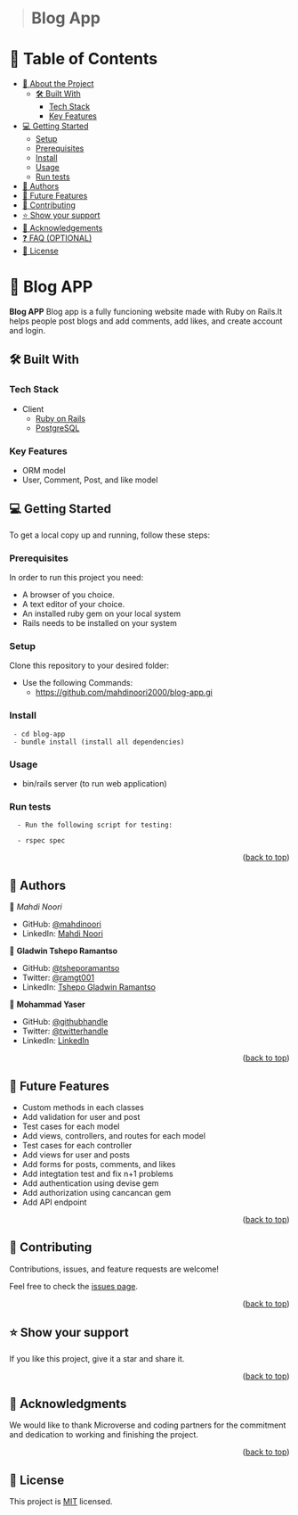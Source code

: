 <a name="readme-top"></a>

<div align="center">

</div>


> # Blog App

# 📗 Table of Contents

- [📖 About the Project](#about-project)
  - [🛠 Built With](#built-with)
    - [Tech Stack](#tech-stack)
    - [Key Features](#key-features)  
- [💻 Getting Started](#getting-started)
  - [Setup](#setup)
  - [Prerequisites](#prerequisites)
  - [Install](#install)
  - [Usage](#usage)
  - [Run tests](#run-tests)
- [👥 Authors](#authors)
- [🔭 Future Features](#future-features)
- [🤝 Contributing](#contributing)
- [⭐️ Show your support](#support)
- [🙏 Acknowledgements](#acknowledgements)
- [❓ FAQ (OPTIONAL)](#faq)
- [📝 License](#license)

# 📖 Blog APP <a name="about-project"></a>

**Blog APP** Blog app is a fully funcioning website made with Ruby on Rails.It helps people post blogs and add comments, add likes, and create account and login. 

## 🛠 Built With <a name="built-with"></a>

### Tech Stack <a name="tech-stack"></a>
- <summary>Client</summary>
    <ul>
      <li><a href="https://reactjs.org/">Ruby on Rails</a></li>
      <li><a href="https://reactjs.org/">PostgreSQL</a></li>
    </ul>

### Key Features <a name="key-features"></a>

- ORM model
- User, Comment, Post, and like model


<!-- GETTING STARTED -->

## 💻 Getting Started <a name="getting-started"></a>

To get a local copy up and running, follow these steps:

### Prerequisites

In order to run this project you need:
  - A browser of you choice.
  - A text editor of your choice.
  - An installed ruby gem on your local system
  - Rails needs to be installed on your system

### Setup

Clone this repository to your desired folder:

- Use the following Commands:
     - https://github.com/mahdinoori2000/blog-app.gi


### Install
     - cd blog-app
     - bundle install (install all dependencies)



### Usage

- bin/rails server (to run web application)


### Run tests
      - Run the following script for testing:

      - rspec spec 

<p align="right">(<a href="#readme-top">back to top</a>)</p>


## 👥 Authors <a name="authors"></a>
:bust_in_silhouette: *Mahdi Noori*
- GitHub: [@mahdinoori](https://github.com/mahdinoori2000)
- LinkedIn: [Mahdi Noori](https://www.linkedin.com/in/mahdi-noori-hc201/)

👤 **Gladwin Tshepo Ramantso**

- GitHub: [@tsheporamantso](https://github.com/tsheporamantso)
- Twitter: [@ramgt001](https://twitter.com/ramgt001)
- LinkedIn: [Tshepo Gladwin Ramantso](https://www.linkedin.com/in/tshepo-ramantso-b6a35433/)

👤 **Mohammad Yaser**

- GitHub: [@githubhandle](https://github.com/MohammadYaser)
- Twitter: [@twitterhandle](https://twitter.com/Yaser_Safi19)
- LinkedIn: [LinkedIn](https://www.linkedin.com/in/mohammad-yaser-safi-a12083270)

<p align="right">(<a href="#readme-top">back to top</a>)</p>


## 🔭 Future Features <a name="future-features"></a>

- Custom methods in each classes
- Add validation for user and post
- Test cases for each model
- Add views, controllers, and routes for each model
- Test cases for each controller
- Add views for user and posts
- Add forms for posts, comments, and likes
- Add integtation test and fix n+1 problems
- Add authentication using devise gem
- Add authorization using cancancan gem
- Add API endpoint


<p align="right">(<a href="#readme-top">back to top</a>)</p>

## 🤝 Contributing <a name="contributing"></a>

Contributions, issues, and feature requests are welcome!

Feel free to check the [issues page](https://github.com/mahdinoori2000/blog-app/issues).

<p align="right">(<a href="#readme-top">back to top</a>)</p>

## ⭐️ Show your support <a name="support"></a>

 
  If you like this project, give it a star and share it.

<p align="right">(<a href="#readme-top">back to top</a>)</p>


## 🙏 Acknowledgments <a name="acknowledgements"></a>

  We would like to thank Microverse and coding partners for the commitment and dedication to working and finishing the project.

<p align="right">(<a href="#readme-top">back to top</a>)</p>



## 📝 License <a name="license"></a>

This project is [MIT](./MIT.md) licensed.